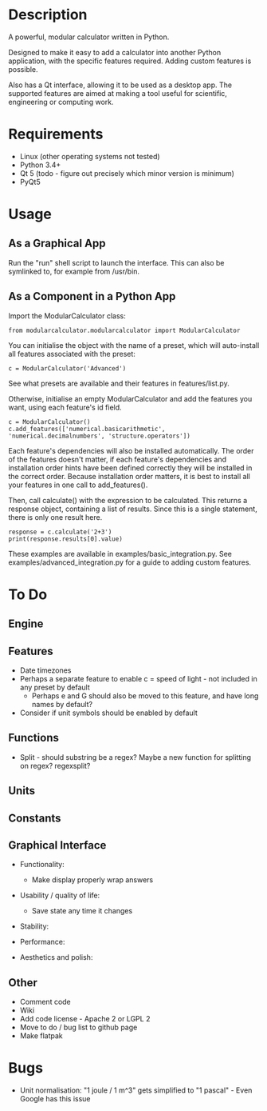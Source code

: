 # Description

A powerful, modular calculator written in Python.

Designed to make it easy to add a calculator into another Python application, with the specific features required. Adding custom features is possible.

Also has a Qt interface, allowing it to be used as a desktop app. The supported features are aimed at making a tool useful for scientific, engineering or computing work.


# Requirements

* Linux (other operating systems not tested)
* Python 3.4+
* Qt 5 (todo - figure out precisely which minor version is minimum)
* PyQt5


# Usage

## As a Graphical App
Run the "run" shell script to launch the interface. This can also be symlinked to, for example from /usr/bin.

## As a Component in a Python App
Import the ModularCalculator class:
```
from modularcalculator.modularcalculator import ModularCalculator
```

You can initialise the object with the name of a preset, which will auto-install all features associated with the preset:
```
c = ModularCalculator('Advanced')
```
See what presets are available and their features in features/list.py.

Otherwise, initialise an empty ModularCalculator and add the features you want, using each feature's id field.
```
c = ModularCalculator()
c.add_features(['numerical.basicarithmetic', 'numerical.decimalnumbers', 'structure.operators'])
```
Each feature's dependencies will also be installed automatically. The order of the features doesn't matter, if each feature's dependencies and installation order hints have been defined correctly they will be installed in the correct order. Because installation order matters, it is best to install all your features in one call to add_features().

Then, call calculate() with the expression to be calculated. This returns a response object, containing a list of results. Since this is a single statement, there is only one result here.

```
response = c.calculate('2+3')
print(response.results[0].value)
```

These examples are available in examples/basic_integration.py. See examples/advanced_integration.py for a guide to adding custom features.


# To Do

## Engine

## Features
* Date timezones
* Perhaps a separate feature to enable c = speed of light - not included in any preset by default
	* Perhaps e and G should also be moved to this feature, and have long names by default?
* Consider if unit symbols should be enabled by default

## Functions
* Split - should substring be a regex? Maybe a new function for splitting on regex? regexsplit?

## Units

## Constants

## Graphical Interface
* Functionality:
	* Make display properly wrap answers

* Usability / quality of life:
	* Save state any time it changes

* Stability:

* Performance:

* Aesthetics and polish:

## Other
* Comment code
* Wiki
* Add code license - Apache 2 or LGPL 2
* Move to do / bug list to github page
* Make flatpak


# Bugs

* Unit normalisation: "1 joule / 1 m^3" gets simplified to "1 pascal" - Even Google has this issue
